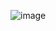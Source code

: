 ![image](https://github.com/gogiri/dacon/assets/139231430/f3155a73-def0-49da-82d9-d834c15a8e9c)
 
 
